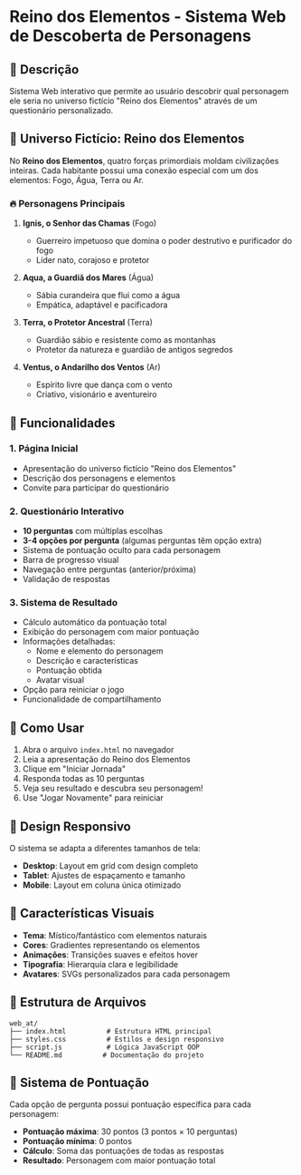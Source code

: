 # Reino dos Elementos - Sistema Web de Descoberta de Personagens

## 📝 Descrição

Sistema Web interativo que permite ao usuário descobrir qual personagem ele seria no universo fictício "Reino dos Elementos" através de um questionário personalizado.

## 🌟 Universo Fictício: Reino dos Elementos

No **Reino dos Elementos**, quatro forças primordiais moldam civilizações inteiras. Cada habitante possui uma conexão especial com um dos elementos: Fogo, Água, Terra ou Ar.

### 🔥 Personagens Principais

1. **Ignis, o Senhor das Chamas** (Fogo)
   - Guerreiro impetuoso que domina o poder destrutivo e purificador do fogo
   - Líder nato, corajoso e protetor

2. **Aqua, a Guardiã dos Mares** (Água) 
   - Sábia curandeira que flui como a água
   - Empática, adaptável e pacificadora

3. **Terra, o Protetor Ancestral** (Terra)
   - Guardião sábio e resistente como as montanhas
   - Protetor da natureza e guardião de antigos segredos

4. **Ventus, o Andarilho dos Ventos** (Ar)
   - Espírito livre que dança com o vento
   - Criativo, visionário e aventureiro

## 🚀 Funcionalidades

### 1. Página Inicial
- Apresentação do universo fictício "Reino dos Elementos"
- Descrição dos personagens e elementos
- Convite para participar do questionário

### 2. Questionário Interativo
- **10 perguntas** com múltiplas escolhas
- **3-4 opções por pergunta** (algumas perguntas têm opção extra)
- Sistema de pontuação oculto para cada personagem
- Barra de progresso visual
- Navegação entre perguntas (anterior/próxima)
- Validação de respostas

### 3. Sistema de Resultado
- Cálculo automático da pontuação total
- Exibição do personagem com maior pontuação
- Informações detalhadas:
  - Nome e elemento do personagem
  - Descrição e características
  - Pontuação obtida
  - Avatar visual
- Opção para reiniciar o jogo
- Funcionalidade de compartilhamento



## 🎯 Como Usar

1. Abra o arquivo `index.html` no navegador
2. Leia a apresentação do Reino dos Elementos
3. Clique em "Iniciar Jornada" 
4. Responda todas as 10 perguntas
5. Veja seu resultado e descubra seu personagem!
6. Use "Jogar Novamente" para reiniciar

## 📱 Design Responsivo

O sistema se adapta a diferentes tamanhos de tela:
- **Desktop**: Layout em grid com design completo
- **Tablet**: Ajustes de espaçamento e tamanho
- **Mobile**: Layout em coluna única otimizado

## 🎨 Características Visuais

- **Tema**: Místico/fantástico com elementos naturais
- **Cores**: Gradientes representando os elementos
- **Animações**: Transições suaves e efeitos hover
- **Tipografia**: Hierarquia clara e legibilidade
- **Avatares**: SVGs personalizados para cada personagem

## 📂 Estrutura de Arquivos

```
web_at/
├── index.html          # Estrutura HTML principal
├── styles.css          # Estilos e design responsivo  
├── script.js           # Lógica JavaScript OOP
└── README.md          # Documentação do projeto
```

## 🧪 Sistema de Pontuação

Cada opção de pergunta possui pontuação específica para cada personagem:
- **Pontuação máxima**: 30 pontos (3 pontos × 10 perguntas)
- **Pontuação mínima**: 0 pontos
- **Cálculo**: Soma das pontuações de todas as respostas
- **Resultado**: Personagem com maior pontuação total

